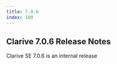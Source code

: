 ```yaml
---
title: 7.0.6
index: 100
---
```


## Clarive 7.0.6 Release Notes

Clarive SE 7.0.6 is an internal release
